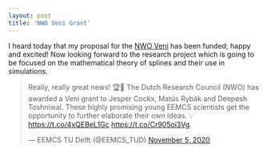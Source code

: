 ```yaml
---
layout: post
title: 'NWO Veni Grant'
---
```


I heard today that my proposal for the [NWO Veni](https://www.nwo.nl/en/calls/nwo-talent-programme-veni-science-domain) has been funded; happy and excited! Now looking forward to the research project which is going to be focused on the mathematical theory of splines and their use in simulations.

<blockquote class="twitter-tweet"><p lang="en" dir="ltr">Really, really great news! 🏆🥳 The Dutch Research Council (NWO) has awarded a Veni grant to Jesper Cockx, Matús Rybák and Deepesh Toshniwal. These highly promising young EEMCS scientists get the opportunity to further elaborate their own ideas. 💡 <a href="https://t.co/4xQEBeL1Gc">https://t.co/4xQEBeL1Gc</a> <a href="https://t.co/Cr905oi3Vg">https://t.co/Cr905oi3Vg</a></p>&mdash; EEMCS TU Delft (@EEMCS_TUD) <a href="https://twitter.com/EEMCS_TUD/status/1324316280523005954?ref_src=twsrc%5Etfw">November 5, 2020</a></blockquote> <script async src="https://platform.twitter.com/widgets.js" charset="utf-8"></script>


<!--
<blockquote class="twitter-tweet"><p lang="en" dir="ltr">162 researchers awarded a NWO Veni grant. The laureates will conduct research on a variety of subjects such as methods for 3D microscopy of human brain tissue, metabolic potentiation of vaccine, kidney sales among migrants and CO2 storage in lakes: <a href="https://t.co/MGpw84NXHM">https://t.co/MGpw84NXHM</a> <a href="https://t.co/W1u7VGNVem">pic.twitter.com/W1u7VGNVem</a></p>&mdash; NWO (@NWONieuws) <a href="https://twitter.com/NWONieuws/status/1324261236125638664?ref_src=twsrc%5Etfw">November 5, 2020</a></blockquote> <script async src="https://platform.twitter.com/widgets.js" charset="utf-8"></script>
-->
